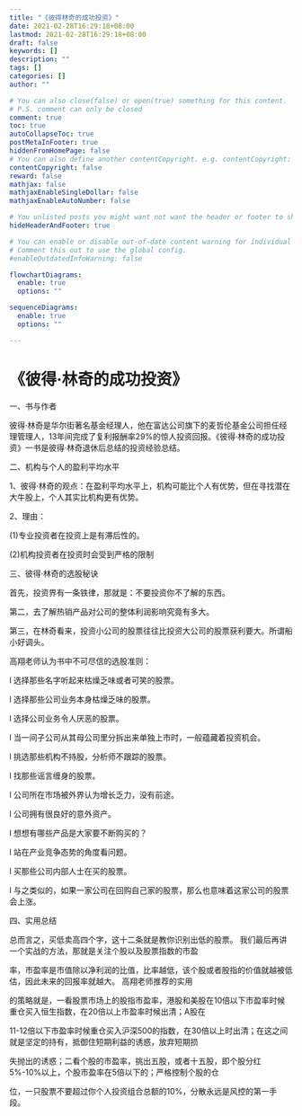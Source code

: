 ```yaml
---
title: "《彼得林奇的成功投资》"
date: 2021-02-28T16:29:18+08:00
lastmod: 2021-02-28T16:29:18+08:00
draft: false
keywords: []
description: ""
tags: []
categories: []
author: ""

# You can also close(false) or open(true) something for this content.
# P.S. comment can only be closed
comment: true
toc: true
autoCollapseToc: true
postMetaInFooter: true
hiddenFromHomePage: false
# You can also define another contentCopyright. e.g. contentCopyright: "This is another copyright."
contentCopyright: false
reward: false
mathjax: false
mathjaxEnableSingleDollar: false
mathjaxEnableAutoNumber: false

# You unlisted posts you might want not want the header or footer to show
hideHeaderAndFooter: true

# You can enable or disable out-of-date content warning for individual post.
# Comment this out to use the global config.
#enableOutdatedInfoWarning: false

flowchartDiagrams:
  enable: true
  options: ""

sequenceDiagrams: 
  enable: true
  options: ""

---
```


# 《彼得·林奇的成功投资》

一、书与作者 

彼得·林奇是华尔街著名基金经理人，他在富达公司旗下的麦哲伦基金公司担任经理管理人，13年间完成了复利报酬率29%的惊人投资回报。《彼得·林奇的成功投资》一书是彼得·林奇退休后总结的投资经验总结。  

二、机构与个人的盈利平均水平 

1、彼得·林奇的观点：在盈利平均水平上，机构可能比个人有优势，但在寻找潜在大牛股上，个人其实比机构更有优势。

 2、理由：

(1)专业投资者在投资上是有滞后性的。

(2)机构投资者在投资时会受到严格的限制 

 三、彼得·林奇的选股秘诀 

首先，投资界有一条铁律，那就是：不要投资你不了解的东西。

 第二，去了解热销产品对公司的整体利润影响究竟有多大。 

第三，在林奇看来，投资小公司的股票往往比投资大公司的股票获利要大。所谓船小好调头。  

高翔老师认为书中不可尽信的选股准则：

 l 选择那些名字听起来枯燥乏味或者可笑的股票。 

l 选择那些公司业务本身枯燥乏味的股票。

 l 选择公司业务令人厌恶的股票。

 l 当一间子公司从其母公司里分拆出来单独上市时，一般蕴藏着投资机会。

 l 挑选那些机构不持股，分析师不跟踪的股票。 

l 找那些谣言缠身的股票。

 l 公司所在市场被外界认为增长乏力，没有前途。

 l 公司拥有很良好的意外资产。

 l 想想有哪些产品是大家要不断购买的？

 l 站在产业竞争态势的角度看问题。

 l 买那些公司内部人士在买的股票。

 l 与之类似的，如果一家公司在回购自己家的股票，那么也意味着这家公司的股票会上涨。  

四、实用总结 

总而言之，买低卖高四个字，这十二条就是教你识别出低的股票。 我们最后再讲一个实战的方法，那就是关注个股以及股票指数的市盈

率，市盈率是市值除以净利润的比值，比率越低，该个股或者股指的价值就越被低估，因此未来的回报率就越大。 高翔老师推荐的实用

的策略就是，一看股票市场上的股指市盈率，港股和美股在10倍以下市盈率时候重仓买入恒生指数，在20倍以上市盈率时候出清；A股在

11-12倍以下市盈率时候重仓买入沪深500的指数，在30倍以上时出清；在这之间就是坚定的持有，抵御住短期利益的诱惑，放弃短期损

失抛出的诱惑；二看个股的市盈率，挑出五股，或者十五股，即个股分红5%-10%以上，个股市盈率在5倍以下的；严格控制个股的仓

位，一只股票不要超过你个人投资组合总额的10%，分散永远是风控的第一手段。